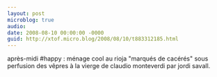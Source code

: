```yaml
---
layout: post
microblog: true
audio: 
date: 2008-08-10 00:00:00 -0000
guid: http://xtof.micro.blog/2008/08/10/t883312185.html
---
```

après-midi #happy : ménage cool au rioja "marqués de cacérés" sous perfusion des vêpres à la vierge de claudio monteverdi par jordi savall.
